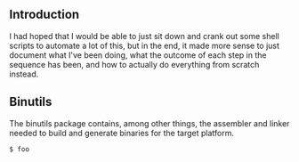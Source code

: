 Introduction
------------
I had hoped that I would be able to just sit down and crank out some shell
scripts to automate a lot of this, but in the end, it made more sense to just
document what I've been doing, what the outcome of each step in the sequence has
been, and how to actually do everything from scratch instead.

Binutils
--------
The binutils package contains, among other things, the assembler and linker
needed to build and generate binaries for the target platform.

```bash
$ foo

```

